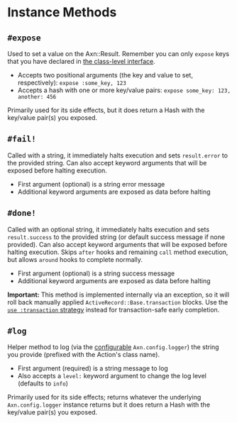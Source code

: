 # Instance Methods

## `#expose`

Used to set a value on the Axn::Result. Remember you can only `expose` keys that you have declared in [the class-level interface](/reference/class).

* Accepts two positional arguments (the key and value to set, respectively): `expose :some_key, 123`
* Accepts a hash with one or more key/value pairs: `expose some_key: 123, another: 456`

Primarily used for its side effects, but it does return a Hash with the key/value pair(s) you exposed.


## `#fail!`

Called with a string, it immediately halts execution and sets `result.error` to the provided string. Can also accept keyword arguments that will be exposed before halting execution.

* First argument (optional) is a string error message
* Additional keyword arguments are exposed as data before halting

## `#done!`

Called with an optional string, it immediately halts execution and sets `result.success` to the provided string (or default success message if none provided). Can also accept keyword arguments that will be exposed before halting execution. Skips `after` hooks and remaining `call` method execution, but allows `around` hooks to complete normally.

* First argument (optional) is a string success message
* Additional keyword arguments are exposed as data before halting

**Important:** This method is implemented internally via an exception, so it will roll back manually applied `ActiveRecord::Base.transaction` blocks. Use the [`use :transaction` strategy](/strategies/transaction) instead for transaction-safe early completion.

## `#log`

Helper method to log (via the [configurable](/reference/configuration#logger) `Axn.config.logger`) the string you provide (prefixed with the Action's class name).

* First argument (required) is a string message to log
* Also accepts a `level:` keyword argument to change the log level (defaults to `info`)

Primarily used for its side effects; returns whatever the underlying `Axn.config.logger` instance returns but it does return a Hash with the key/value pair(s) you exposed.



